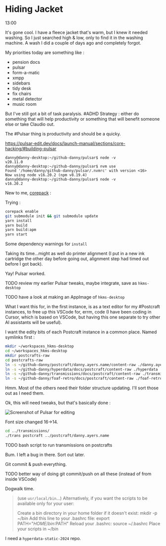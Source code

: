 # Hiding Jacket

13:00

It's gone cool. I have a fleece jacket that's warm, but I knew it needed washing. So I just searched high & low, only to find it in the washing machine. A wash I did a couple of days ago and completely forgot.

My priorities today are something like :

- pension docs
- pulsar
- form-a-matic
- xmpp
- sidebars
- tidy desk
- fix chairs
- metal detector
- music room

But I've still got a bit of task paralysis. #ADHD Strategy : either do something that will help productivity or something that will benefit someone else or take Claudio out.

The #Pulsar thing is productivity and should be a quicky.

https://pulsar-edit.dev/docs/launch-manual/sections/core-hacking/#building-pulsar

```
danny@danny-desktop:~/github-danny/pulsar$ node -v
v20.11.0
danny@danny-desktop:~/github-danny/pulsar$ nvm use
Found '/home/danny/github-danny/pulsar/.nvmrc' with version <16>
Now using node v16.20.2 (npm v8.19.4)
danny@danny-desktop:~/github-danny/pulsar$ node -v
v16.20.2
```

New to me, [corepack](https://nodejs.org/api/corepack.html) :

Trying :

```bash
corepack enable
git submodule init && git submodule update
yarn install
yarn build
yarn build:apm
yarn start
```

Some dependency warnings for `install`

Taking its time...might as well do printer alignment (I put in a new ink cartridge the other day before going out, alignment step had timed out before I got back).

Yay! Pulsar worked.

TODO review my earlier Pulsar tweaks, maybe integrate, save as `hkms-desktop`

TODO have a look at making an AppImage of `hkms-desktop`

What I want this for, in the first instance, is as a text editor for my #Postcraft instances, to free up this VSCode for, errm, code (I have been coding in Cursor, which is based on VSCode, but having this one separate to try other AI assistants will be useful).

I want the edity bits of each Postcraft instance in a common place. Named symlinks first :

```bash
mkdir ~/workspaces_hkms-desktop
cd ~/workspaces_hkms-desktop
mkdir postcrafts-raw
cd postcrafts-raw
ln -s ~/github-danny/postcraft/danny.ayers.name/content-raw ./danny.ayers.name
ln -s ~/github-danny/hyperdata/docs/postcraft/content-raw ./hyperdata
ln -s ~/github-danny/transmissions/docs/postcraft/content-raw ./transmissions
ln -s ~/github-danny/foaf-retro/docs/postcraft/content-raw ./foaf-retro
```

Hmm. Most of the others need their folder structure updating. I'll sort those out as I need them.

Ok, this will need tweaks, but that's basically done :

![Screenshot of Pulsar for editing](media/images/2024-09/pulsar.png)

Font size changed 16->14.

```bash
cd ../transmissions/
./trans postcraft ../postcraft/danny.ayers.name
```

TODO bash script to run transmissions on postcrafts

Bum. I left a bug in there. Sort out later.

Git commit & push everything.

TODO better way of doing git commit/push on all these (instead of from inside VSCode)

Dogwalk time.

> (use `usr/local/bin`...) Alternatively, if you want the scripts to be available only for your user:
>
> Create a bin directory in your home folder if it doesn't exist: mkdir -p ~/bin
> Add this line to your .bashrc file: export PATH="$HOME/bin:$PATH"
> Reload your .bashrc: source ~/.bashrc
> Place your scripts in ~/bin

I need a `hyperdata-static-2024` repo.
